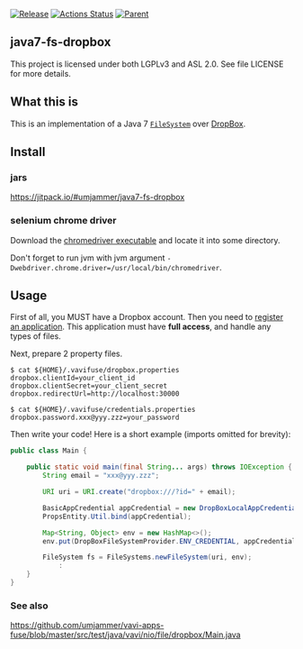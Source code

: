 [![Release](https://jitpack.io/v/umjammer/java7-fs-dropbox.svg)](https://jitpack.io/#umjammer/java7-fs-dropbox) [![Actions Status](https://github.com/umjammer/java7-fs-dropbox/workflows/Java%20CI/badge.svg)](https://github.com/umjammer/java7-fs-dropbox/actions) [![Parent](https://img.shields.io/badge/Parent-vavi--apps--fuse-pink)](https://github.com/umjammer/vavi-apps-fuse)

## java7-fs-dropbox

This project is licensed under both LGPLv3 and ASL 2.0. See file LICENSE for
more details.

## What this is

This is an implementation of a Java 7
[`FileSystem`](https://docs.oracle.com/javase/7/docs/api/java/nio/file/FileSystem.html) over
[DropBox](https://dropbox.com).

## Install

### jars

https://jitpack.io/#umjammer/java7-fs-dropbox

### selenium chrome driver

Download the [chromedriver executable](https://chromedriver.chromium.org/downloads) and locate it into some directory.

Don't forget to run jvm with jvm argument `-Dwebdriver.chrome.driver=/usr/local/bin/chromedriver`.

## Usage

First of all, you MUST have a Dropbox account. Then you need to [register an
application](https://www.dropbox.com/developers/apps). This application must have **full access**,
and handle any types of files.

Next, prepare 2 property files.

```shell
$ cat ${HOME}/.vavifuse/dropbox.properties
dropbox.clientId=your_client_id
dropbox.clientSecret=your_client_secret
dropbox.redirectUrl=http://localhost:30000
```

```shell
$ cat ${HOME}/.vavifuse/credentials.properties
dropbox.password.xxx@yyy.zzz=your_password
```

Then write your code! Here is a short example (imports omitted for brevity):

```java
public class Main {

    public static void main(final String... args) throws IOException {
        String email = "xxx@yyy.zzz";

        URI uri = URI.create("dropbox:///?id=" + email);

        BasicAppCredential appCredential = new DropBoxLocalAppCredential();
        PropsEntity.Util.bind(appCredential);

        Map<String, Object> env = new HashMap<>();
        env.put(DropBoxFileSystemProvider.ENV_CREDENTIAL, appCredential);

        FileSystem fs = FileSystems.newFileSystem(uri, env);
            :
    }
}
```

### See also

https://github.com/umjammer/vavi-apps-fuse/blob/master/src/test/java/vavi/nio/file/dropbox/Main.java
